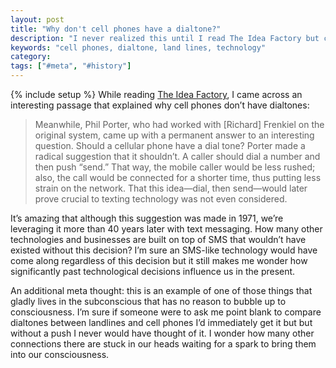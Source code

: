 ```yaml
---
layout: post
title: "Why don't cell phones have a dialtone?"
description: "I never realized this until I read The Idea Factory but cell phones don't have dialtones and landlines do. Why is that?"
keywords: "cell phones, dialtone, land lines, technology"
category:
tags: ["#meta", "#history"]
---
```

{% include setup %}
While reading <a href="http://www.amazon.com/The-Idea-Factory-American-Innovation/dp/1594203288" target="_blank">The Idea Factory</a>, I came across an interesting passage that explained why cell phones don’t have dialtones:

<blockquote>Meanwhile, Phil Porter, who had worked with [Richard] Frenkiel on the original system, came up with a permanent answer to an interesting question. Should a cellular phone have a dial tone? Porter made a radical suggestion that it shouldn’t. A caller should dial a number and then push “send.” That way, the mobile caller would be less rushed; also, the call would be connected for a shorter time, thus putting less strain on the network. That this idea—dial, then send—would later prove crucial to texting technology was not even considered.
</blockquote>

It’s amazing that although this suggestion was made in 1971, we’re leveraging it more than 40 years later with text messaging. How many other technologies and businesses are built on top of SMS that wouldn’t have existed without this decision? I’m sure an SMS-like technology would have come along regardless of this decision but it still makes me wonder how significantly past technological decisions influence us in the present.

An additional meta thought: this is an example of one of those things that gladly lives in the subconscious that has no reason to bubble up to consciousness. I’m sure if someone were to ask me point blank to compare dialtones between landlines and cell phones I’d immediately get it but but without a push I never would have thought of it. I wonder how many other connections there are stuck in our heads waiting for a spark to bring them into our consciousness.
